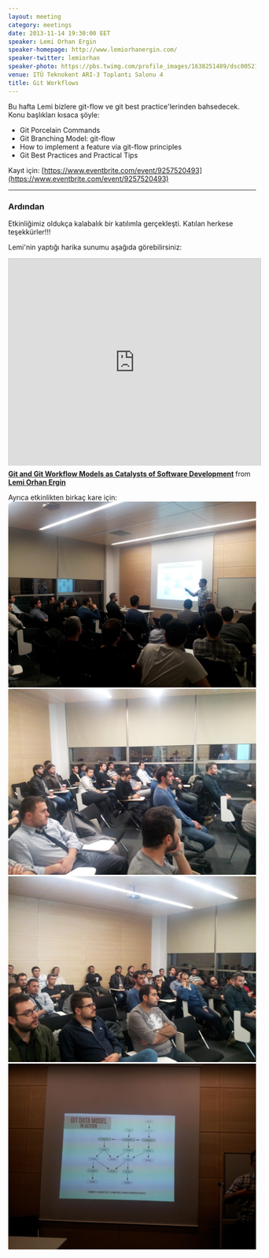 ```yaml
---
layout: meeting
category: meetings
date: 2013-11-14 19:30:00 EET
speaker: Lemi Orhan Ergin
speaker-homepage: http://www.lemiorhanergin.com/
speaker-twitter: lemiorhan
speaker-photo: https://pbs.twimg.com/profile_images/1638251489/dsc00521_1.jpg
venue: ITÜ Teknokent ARI-3 Toplantı Salonu 4
title: Git Workflows
---
```


Bu hafta Lemi bizlere git-flow ve git best practice'lerinden bahsedecek. Konu başlıkları kısaca şöyle:

* Git Porcelain Commands
* Git Branching Model: git-flow
* How to implement a feature via git-flow principles
* Git Best Practices and Practical Tips

Kayıt için: [https://www.eventbrite.com/event/9257520493](https://www.eventbrite.com/event/9257520493)

------

### Ardından
Etkinliğimiz oldukça kalabalık bir katılımla gerçekleşti. Katılan herkese teşekkürler!!!

Lemi'nin yaptığı harika sunumu aşağıda görebilirsiniz:
<iframe src="http://www.slideshare.net/slideshow/embed_code/27851482" width="512" height="421" frameborder="0" marginwidth="0" marginheight="0" scrolling="no" style="border:1px solid #CCC;border-width:1px 1px 0;margin-bottom:5px" allowfullscreen> </iframe> <div style="margin-bottom:5px"> <strong> <a href="https://www.slideshare.net/lemiorhan/git-and-git-workflow-models-as-catalysts-of-software-development" title="Git and Git Workflow Models as Catalysts of Software Development" target="_blank">Git and Git Workflow Models as Catalysts of Software Development</a> </strong> from <strong><a href="http://www.slideshare.net/lemiorhan" target="_blank">Lemi Orhan Ergin</a></strong> </div>

Ayrıca etkinlikten birkaç kare için: <a href="/assets/meetups/2013-11-14-git/highres_306709512.jpeg"><img src="/assets/meetups/2013-11-14-git/highres_306709512.jpeg" class="meeting-thumb"></a> <a href="/assets/meetups/2013-11-14-git/highres_306709542.jpeg"><img src="/assets/meetups/2013-11-14-git/highres_306709542.jpeg" class="meeting-thumb"></a> <a href="/assets/meetups/2013-11-14-git/highres_306709552.jpeg"><img src="/assets/meetups/2013-11-14-git/highres_306709552.jpeg" class="meeting-thumb"></a> <a href="/assets/meetups/2013-11-14-git/highres_306709582.jpeg"><img src="/assets/meetups/2013-11-14-git/highres_306709582.jpeg" class="meeting-thumb"></a>